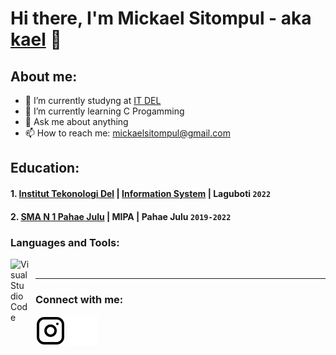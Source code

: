 # Hi there, I'm Mickael Sitompul - aka [kael](https://www.youtube.com/channel/UC-r8UwZbrJ7A73hRxFMFkpg) 👋
## About me:
- 📖 I’m currently studyng at [IT DEL](https://www.del.ac.id/)
- 🌱 I’m currently learning C Progamming
- 💬 Ask me about anything
- 📫 How to reach me: mickaelsitompul@gmail.com

## Education:

#### 1. [Institut Tekonologi Del](https://www.del.ac.id/) | [Information System](https://www.del.ac.id/?page_id=3534) | Laguboti `2022`
 #### 2. [SMA N 1 Pahae Julu](https://infosekolah.net/info/sekolah/SMAN-1-PAHAE-JULU/Kecamatan-Pahae-Julu/Kabupaten%20Tapanuli%20Utara/Provinsi-Sumatera-Utara/indonesia/20e80f6861ed4d8c7c0f2556d242ce53b1baedf7) | MIPA | Pahae Julu `2019-2022`

### Languages and Tools:

[<img align="left" alt="VisualStudioCode" width="30px" src="https://cdn.jsdelivr.net/gh/devicons/devicon/icons/vscode/vscode-original.svg" style="padding-right:10px;" />][webdev]
<br />

---
### Connect with me:
[![website](./img/instagram-light.svg)](https://instagram.com/mickaelsitompul#gh-light-mode-only)
[![website](./img/instagram-dark.svg)](https://instagram.com/mickaelsitompul#gh-dark-mode-only)



[webdev]: https://github.com/herisitompul/herisitompul
